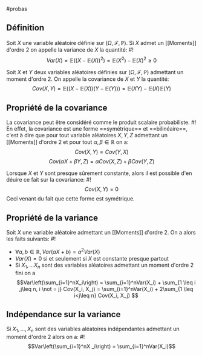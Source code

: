 #probas

## Définition
Soit $X$ une variable aléatoire définie sur $(\Omega, \mathcal F, \mathbb P)$. Si $X$ admet un [[Moments]] d'ordre 2 on appelle la variance de $X$ la quantité: #!
$$Var(X) = \mathbb E((X - \mathbb E(X))^2) = \mathbb E(X^2) - \mathbb E(X)^2 \geq 0$$

Soit $X$ et $Y$ deux variables aléatoires définies sur $(\Omega, \mathcal F, \mathbb P)$ admettant un moment d'ordre 2. On appelle la covariance de $X$ et $Y$ la quantité: 
$$Cov(X, Y) = \mathbb E((X - \mathbb E(X))(Y - \mathbb E(Y))) = \mathbb E(XY) - \mathbb E(X)\mathbb E(Y)$$

## Propriété de la covariance
La covariance peut être considéré comme le produit scalaire probabiliste. #!
En effet, la covariance est une forme ==symétrique== et ==bilinéaire==, c'est à dire que pour tout variable aléatoires $X, Y, Z$ admettant un [[Moments]] d'ordre 2 et pour tout $\alpha, \beta \in \mathbb R$ on a: 
$$Cov(X, Y) = Cov(Y, X)$$$$Cov(\alpha X + \beta Y, Z) = \alpha Cov(X, Z) + \beta Cov(Y, Z)$$

Lorsque $X$ et $Y$ sont presque sûrement constante, alors il est possible d'en déuire ce fait sur la covariance: #!
$$Cov(X, Y) = 0$$
Ceci venant du fait que cette forme est symétrique.

## Propriété de la variance
Soit $X$ une variable aléatoire admettant un [[Moments]] d'ordre 2. On a alors les faits suivants: #!

- $\forall a,b \in \mathbb R, Var(aX + b) = a^2Var(X)$
- $Var(X) = 0$ si et seulement si $X$ est constante presque partout
- Si $X_1, \dots X_n$ sont des variables aléatoires admettant un moment d'ordre 2 fini on a $$Var\left(\sum_{i=1}^nX_i\right) = \sum_{i=1}^nVar(X_i) + \sum_{1 \leq i ,j\leq n, i \not = j} Cov(X_i, X_j) =  \sum_{i=1}^nVar(X_i) + 2\sum_{1 \leq i<j\leq n} Cov(X_i, X_j) $$

## Indépendance sur la variance
Si $X_1, \dots, X_n$ sont des variables aléatoires indépendantes admettant un moment d'ordre 2 alors on a: #!
$$Var\left(\sum_{i=1}^nX _i\right) = \sum_{i=1}^nVar(X_i)$$
